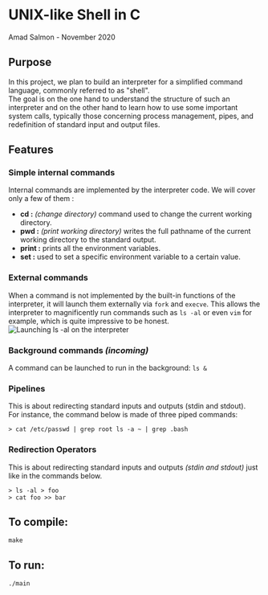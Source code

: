 # UNIX-like Shell in C

Amad Salmon - November 2020

## Purpose

In this project, we plan to build an interpreter for a simplified command language, commonly referred to as "shell".  
The goal is on the one hand to understand the structure of such an interpreter and on the other hand to learn how to use some important system calls, typically those concerning process management, pipes, and redefinition of standard input and output files.

## Features

### Simple internal commands

Internal commands are implemented by the interpreter code. We will cover only a few of them :

- **cd :** _(change directory)_ command used to change the current working directory.
- **pwd :** _(print working directory)_ writes the full pathname of the current working directory to the standard output.
- **print :** prints all the environment variables.
- **set :** used to set a specific environment variable to a certain value. 

### External commands

When a command is not implemented by the built-in functions of the interpreter, it will launch them externally via `fork` and `execve`.
This allows the interpreter to magnificently run commands such as `ls -al` or even `vim` for example, which is quite impressive to be honest.  
![Launching ls -al on the interpreter](https://image.noelshack.com/fichiers/2020/48/1/1606096102-ls-al.png "Screenshot")

### Background commands _(incoming)_

A command can be launched to run in the background:
`ls &`

### Pipelines

This is about redirecting standard inputs and outputs (stdin and stdout).  
For instance, the command below is made of three piped commands:

```
> cat /etc/passwd | grep root ls -a ~ | grep .bash
```

### Redirection Operators

This is about redirecting standard inputs and outputs _(stdin and stdout)_ just like in the commands below.

```
> ls -al > foo
> cat foo >> bar
```

## To compile:

```
make
```

## To run:

```
./main
```
